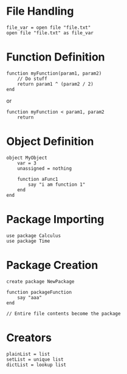 # File Handling
    file_var = open file "file.txt"
    open file "file.txt" as file_var

# Function Definition
    function myFunction(param1, param2)
        // Do stuff
        return param1 ^ (param2 / 2)
    end

or
    
    function myFunction < param1, param2
        return 

# Object Definition
    object MyObject
        var = 3
        unassigned = nothing

        function aFunc1
            say "i am function 1"
        end
    end

# Package Importing
    use package Calculus
    use package Time

# Package Creation
    create package NewPackage

    function packageFunction
        say "aaa"
    end

    // Entire file contents become the package

# Creators
    plainList = list
    setList = unique list
    dictList = lookup list

    

